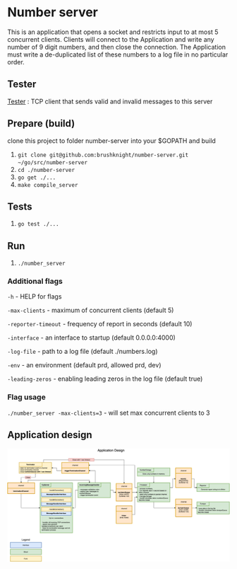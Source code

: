 # Number server

This is an application that opens a socket and restricts input to at most 5 concurrent clients. Clients will connect to the Application and write any number of 9 digit numbers, and then close the connection. The Application must write a de-duplicated list of these numbers to a log file in no particular order.

## Tester
[Tester](client)
: TCP client that sends valid and invalid messages to this server

## Prepare (build)
clone this project to folder number-server into your $GOPATH and build
1. `git clone git@github.com:brushknight/number-server.git ~/go/src/number-server`
2. `cd ./number-server`
3. `go get ./...`
4. `make compile_server`

## Tests
1. `go test ./...`

## Run
1. `./number_server` 

### Additional flags
`-h` - HELP for flags

`-max-clients` - maximum of concurrent clients (default 5)

`-reporter-timeout` - frequency of report in seconds (default 10)

`-interface` - an interface to startup (default 0.0.0.0:4000)

`-log-file` - path to a log file (default ./numbers.log)

`-env` - an environment (default prd, allowed prd, dev)

`-leading-zeros` - enabling leading zeros in the log file (default true)

### Flag usage

`./number_server -max-clients=3` - will set max concurrent clients to 3

## Application design

![application_design](resources/images/application_design.png)
